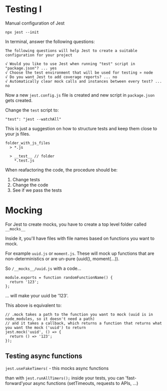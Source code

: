 # Testing I

Manual configuration of Jest

```
npx jest --init
```

In terminal, answer the following questions:

```
The following questions will help Jest to create a suitable configuration for your project

√ Would you like to use Jest when running "test" script in "package.json"? ... yes
√ Choose the test environment that will be used for testing » node
√ Do you want Jest to add coverage reports? ... no
√ Automatically clear mock calls and instances between every test? ... no

```

Now a new `jest.config.js` file is created and new script in `package.json` gets created.

Change the `test` script to:

```
"test": "jest --watchAll"
```

This is just a suggestion on how to structure tests and keep them close to your js files.

```
folder_with_js_files
  > *.js

  > __test__ // folder
    *.test.js
```

When reafactoring the code, the procedure should be:

1. Change tests
2. Change the code
3. See if we pass the tests

# Mocking

For Jest to create mocks, you have to create a top level folder called `__mocks__`

Inside it, you'll have files with file names based on functions you want to mock.

For example `uuid.js` or `moment.js`. These will mock up functions that are non-deterministics or are un-pure (uuid(), moment(...)).

So `/__mocks__/uuid.js` with a code...

```
module.exports = function randomFunctionName() {
  return '123';
};
```

... will make your uuid be '123'.

This above is equivalent to:

```
// .mock takes a path to the function you want to mock (uuid is in node_modules, so it doesn't need a path)
// and it takes a callback, which returns a function that returns what you want the mock ('uuid') to return
jest.mock('uuid', () => {
  return () => '123';
});
```

## Testing async functions

`jest.useFakeTimers(` - this mocks async functions

than with `jest.runAllTimers();` inside your tests, you can 'fast-forward'your async functions (setTimeouts, requests to APIs, ...)
